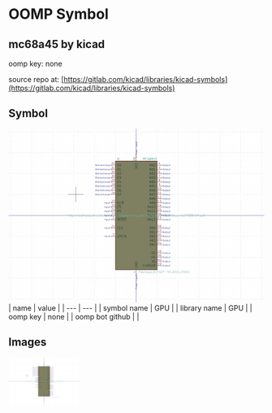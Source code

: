 # OOMP Symbol  
## mc68a45  by kicad  
  
oomp key: none  
  
source repo at: [https://gitlab.com/kicad/libraries/kicad-symbols](https://gitlab.com/kicad/libraries/kicad-symbols)  
## Symbol  
  
[![working.png](working_600.png)](working.png)  
| name | value | 
| --- | --- | 
| symbol name | GPU | 
| library name | GPU | 
| oomp key | none | 
| oomp bot github |  | 
## Images  
  
[![working.png](working_140.png)](working.png)  
